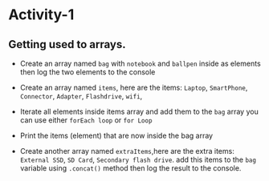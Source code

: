 # Activity-1
## Getting used to arrays.

- Create an array named `bag` with `notebook` and `ballpen` inside as elements then log the two elements to the console

- Create an array named `items`, here are the items: `Laptop`, `SmartPhone`, `Connector`, `Adapter`, `Flashdrive`, `wifi`,

- Iterate all elements inside items array and add them to the `bag` array you can use either `forEach loop` or `for Loop`

- Print the items (element) that are now inside the bag array

- Create another array named `extraItems`,here are the extra items: `External SSD`, `SD Card`, `Secondary flash drive`. add this items to the `bag` variable using `.concat()` method then log the result to the console.
